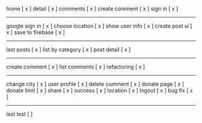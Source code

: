 home [ x ]
detail [ x ]
comments [ x ]
create comment [ x ]
sign in [ x ]

---

google sign in [ x ]
choose location [ x ]
show user info [ x ]
create post ui [ x ]
save to firebase [ x ]

---

last posts [ x ]
list by category [ x ]
post detail [ x ]

---

create comment [ x ]
list comments [ x ]
refactoring [ x ]

---

change city [ x ]
user profile [ x ]
delete comment [ x ]
donate page [ x ]
donate limit [ x ]
share [ x ]
success [ x ]
location [ x ]
logout [ x ]
bug fix [ x ]

---

last test [ ]
